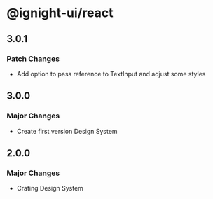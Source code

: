 # @ignight-ui/react

## 3.0.1

### Patch Changes

- Add option to pass reference to TextInput and adjust some styles

## 3.0.0

### Major Changes

- Create first version Design System

## 2.0.0

### Major Changes

- Crating Design System
